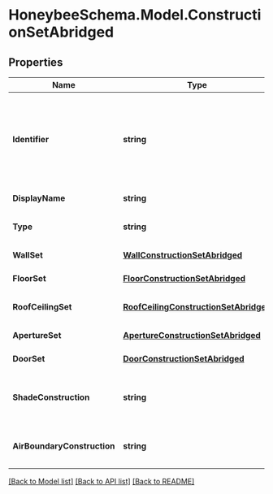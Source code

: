 
# HoneybeeSchema.Model.ConstructionSetAbridged

## Properties

Name | Type | Description | Notes
------------ | ------------- | ------------- | -------------
**Identifier** | **string** | Text string for a unique object ID. This identifier remains constant as the object is mutated, copied, and serialized to different formats (eg. dict, idf, osm). This identifier is also used to reference the object across a Model. It must be &lt; 100 characters, use only ASCII characters and exclude (, ; ! \\n \\t). | 
**DisplayName** | **string** | Display name of the object with no character restrictions. | [optional] 
**Type** | **string** |  | [optional] [readonly] [default to "ConstructionSetAbridged"]
**WallSet** | [**WallConstructionSetAbridged**](WallConstructionSetAbridged.md) | A WallConstructionSetAbridged object for this ConstructionSet. | [optional] 
**FloorSet** | [**FloorConstructionSetAbridged**](FloorConstructionSetAbridged.md) | A FloorConstructionSetAbridged object for this ConstructionSet. | [optional] 
**RoofCeilingSet** | [**RoofCeilingConstructionSetAbridged**](RoofCeilingConstructionSetAbridged.md) | A RoofCeilingConstructionSetAbridged object for this ConstructionSet. | [optional] 
**ApertureSet** | [**ApertureConstructionSetAbridged**](ApertureConstructionSetAbridged.md) | A ApertureConstructionSetAbridged object for this ConstructionSet. | [optional] 
**DoorSet** | [**DoorConstructionSetAbridged**](DoorConstructionSetAbridged.md) | A DoorConstructionSetAbridged object for this ConstructionSet. | [optional] 
**ShadeConstruction** | **string** | The identifier of a ShadeConstruction to set the reflectance properties of all outdoor shades of all objects to which this ConstructionSet is assigned. | [optional] 
**AirBoundaryConstruction** | **string** | The identifier of an AirBoundaryConstruction to set the properties of Faces with an AirBoundary type. | [optional] 

[[Back to Model list]](../README.md#documentation-for-models)
[[Back to API list]](../README.md#documentation-for-api-endpoints)
[[Back to README]](../README.md)


